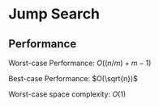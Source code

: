 # Jump Search

## Performance

Worst-case Performance: $O((n/m) + m - 1)$

Best-case Performance: $O(\sqrt{n})$

Worst-case space complexity: $O(1)$
